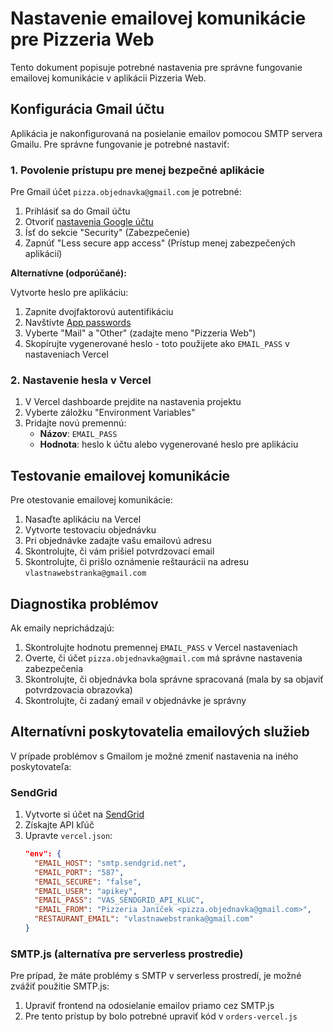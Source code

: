 # Nastavenie emailovej komunikácie pre Pizzeria Web

Tento dokument popisuje potrebné nastavenia pre správne fungovanie emailovej komunikácie v aplikácii Pizzeria Web.

## Konfigurácia Gmail účtu

Aplikácia je nakonfigurovaná na posielanie emailov pomocou SMTP servera Gmailu. Pre správne fungovanie je potrebné nastaviť:

### 1. Povolenie prístupu pre menej bezpečné aplikácie

Pre Gmail účet `pizza.objednavka@gmail.com` je potrebné:

1. Prihlásiť sa do Gmail účtu
2. Otvoriť [nastavenia Google účtu](https://myaccount.google.com/)
3. Ísť do sekcie "Security" (Zabezpečenie)
4. Zapnúť "Less secure app access" (Prístup menej zabezpečených aplikácií)

**Alternatívne (odporúčané):**

Vytvorte heslo pre aplikáciu:
1. Zapnite dvojfaktorovú autentifikáciu
2. Navštívte [App passwords](https://myaccount.google.com/apppasswords)
3. Vyberte "Mail" a "Other" (zadajte meno "Pizzeria Web")
4. Skopírujte vygenerované heslo - toto použijete ako `EMAIL_PASS` v nastaveniach Vercel

### 2. Nastavenie hesla v Vercel

1. V Vercel dashboarde prejdite na nastavenia projektu
2. Vyberte záložku "Environment Variables"
3. Pridajte novú premennú:
   - **Názov**: `EMAIL_PASS`
   - **Hodnota**: heslo k účtu alebo vygenerované heslo pre aplikáciu

## Testovanie emailovej komunikácie

Pre otestovanie emailovej komunikácie:

1. Nasaďte aplikáciu na Vercel
2. Vytvorte testovaciu objednávku
3. Pri objednávke zadajte vašu emailovú adresu
4. Skontrolujte, či vám prišiel potvrdzovací email
5. Skontrolujte, či prišlo oznámenie reštaurácii na adresu `vlastnawebstranka@gmail.com`

## Diagnostika problémov

Ak emaily neprichádzajú:

1. Skontrolujte hodnotu premennej `EMAIL_PASS` v Vercel nastaveniach
2. Overte, či účet `pizza.objednavka@gmail.com` má správne nastavenia zabezpečenia
3. Skontrolujte, či objednávka bola správne spracovaná (mala by sa objaviť potvrdzovacia obrazovka)
4. Skontrolujte, či zadaný email v objednávke je správny

## Alternatívni poskytovatelia emailových služieb

V prípade problémov s Gmailom je možné zmeniť nastavenia na iného poskytovateľa:

### SendGrid

1. Vytvorte si účet na [SendGrid](https://sendgrid.com/)
2. Získajte API kľúč
3. Upravte `vercel.json`:
   ```json
   "env": {
     "EMAIL_HOST": "smtp.sendgrid.net",
     "EMAIL_PORT": "587",
     "EMAIL_SECURE": "false",
     "EMAIL_USER": "apikey",
     "EMAIL_PASS": "VAS_SENDGRID_API_KLUC",
     "EMAIL_FROM": "Pizzeria Janíček <pizza.objednavka@gmail.com>",
     "RESTAURANT_EMAIL": "vlastnawebstranka@gmail.com"
   }
   ```

### SMTP.js (alternatíva pre serverless prostredie)

Pre prípad, že máte problémy s SMTP v serverless prostredí, je možné zvážiť použitie SMTP.js:

1. Upraviť frontend na odosielanie emailov priamo cez SMTP.js
2. Pre tento prístup by bolo potrebné upraviť kód v `orders-vercel.js`
